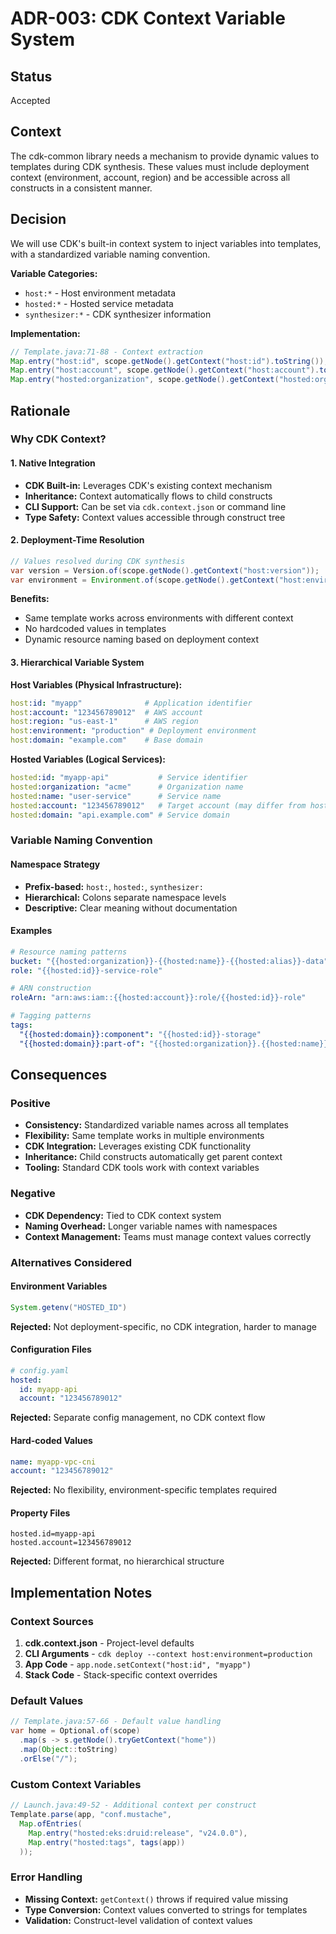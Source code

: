 # ADR-003: CDK Context Variable System

## Status

Accepted

## Context

The cdk-common library needs a mechanism to provide dynamic values to templates
during CDK synthesis. These values must include deployment context (environment,
account, region) and be accessible across all constructs in a consistent manner.

## Decision

We will use CDK's built-in context system to inject variables into templates,
with a standardized variable naming convention.

**Variable Categories:**

- `host:*` - Host environment metadata
- `hosted:*` - Hosted service metadata
- `synthesizer:*` - CDK synthesizer information

**Implementation:**

```java
// Template.java:71-88 - Context extraction
Map.entry("host:id", scope.getNode().getContext("host:id").toString()),
Map.entry("host:account", scope.getNode().getContext("host:account").toString()),
Map.entry("hosted:organization", scope.getNode().getContext("hosted:organization").toString())
```

## Rationale

### Why CDK Context?

#### 1. Native Integration

- **CDK Built-in:** Leverages CDK's existing context mechanism
- **Inheritance:** Context automatically flows to child constructs
- **CLI Support:** Can be set via `cdk.context.json` or command line
- **Type Safety:** Context values accessible through construct tree

#### 2. Deployment-Time Resolution

```java
// Values resolved during CDK synthesis
var version = Version.of(scope.getNode().getContext("host:version"));
var environment = Environment.of(scope.getNode().getContext("host:environment"));
```

**Benefits:**

- Same template works across environments with different context
- No hardcoded values in templates
- Dynamic resource naming based on deployment context

#### 3. Hierarchical Variable System

**Host Variables (Physical Infrastructure):**

```yaml
host:id: "myapp"              # Application identifier
host:account: "123456789012"  # AWS account
host:region: "us-east-1"      # AWS region  
host:environment: "production" # Deployment environment
host:domain: "example.com"    # Base domain
```

**Hosted Variables (Logical Services):**

```yaml
hosted:id: "myapp-api"           # Service identifier
hosted:organization: "acme"      # Organization name
hosted:name: "user-service"      # Service name
hosted:account: "123456789012"   # Target account (may differ from host)
hosted:domain: "api.example.com" # Service domain
```

### Variable Naming Convention

#### Namespace Strategy

- **Prefix-based:** `host:`, `hosted:`, `synthesizer:`
- **Hierarchical:** Colons separate namespace levels
- **Descriptive:** Clear meaning without documentation

#### Examples

```yaml
# Resource naming patterns
bucket: "{{hosted:organization}}-{{hosted:name}}-{{hosted:alias}}-data"
role: "{{hosted:id}}-service-role"

# ARN construction
roleArn: "arn:aws:iam::{{hosted:account}}:role/{{hosted:id}}-role"

# Tagging patterns  
tags:
  "{{hosted:domain}}:component": "{{hosted:id}}-storage"
  "{{hosted:domain}}:part-of": "{{hosted:organization}}.{{hosted:name}}.{{hosted:alias}}"
```

## Consequences

### Positive

- **Consistency:** Standardized variable names across all templates
- **Flexibility:** Same template works in multiple environments
- **CDK Integration:** Leverages existing CDK functionality
- **Inheritance:** Child constructs automatically get parent context
- **Tooling:** Standard CDK tools work with context variables

### Negative

- **CDK Dependency:** Tied to CDK context system
- **Naming Overhead:** Longer variable names with namespaces
- **Context Management:** Teams must manage context values correctly

### Alternatives Considered

#### Environment Variables

```java
System.getenv("HOSTED_ID")
```

**Rejected:** Not deployment-specific, no CDK integration, harder to manage

#### Configuration Files

```yaml
# config.yaml
hosted:
  id: myapp-api
  account: "123456789012"
```

**Rejected:** Separate config management, no CDK context flow

#### Hard-coded Values

```yaml  
name: myapp-vpc-cni
account: "123456789012"
```

**Rejected:** No flexibility, environment-specific templates required

#### Property Files

```properties
hosted.id=myapp-api
hosted.account=123456789012
```

**Rejected:** Different format, no hierarchical structure

## Implementation Notes

### Context Sources

1. **cdk.context.json** - Project-level defaults
2. **CLI Arguments** - `cdk deploy --context host:environment=production`
3. **App Code** - `app.node.setContext("host:id", "myapp")`
4. **Stack Code** - Stack-specific context overrides

### Default Values

```java
// Template.java:57-66 - Default value handling
var home = Optional.of(scope)
  .map(s -> s.getNode().tryGetContext("home"))
  .map(Object::toString)
  .orElse("/");
```

### Custom Context Variables

```java
// Launch.java:49-52 - Additional context per construct
Template.parse(app, "conf.mustache",
  Map.ofEntries(
    Map.entry("hosted:eks:druid:release", "v24.0.0"),
    Map.entry("hosted:tags", tags(app))
  ));
```

### Error Handling

- **Missing Context:** `getContext()` throws if required value missing
- **Type Conversion:** Context values converted to strings for templates
- **Validation:** Construct-level validation of context values
